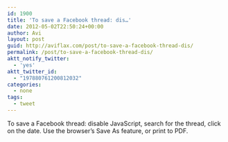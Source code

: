 ```yaml
---
id: 1900
title: 'To save a Facebook thread: dis…'
date: 2012-05-02T22:50:24+00:00
author: Avi
layout: post
guid: http://aviflax.com/post/to-save-a-facebook-thread-dis/
permalink: /post/to-save-a-facebook-thread-dis/
aktt_notify_twitter:
  - 'yes'
aktt_twitter_id:
  - "197880761200812032"
categories:
  - none
tags:
  - tweet
---
```

To save a Facebook thread: disable JavaScript, search for the thread, click on the date. Use the browser’s Save As feature, or print to PDF.